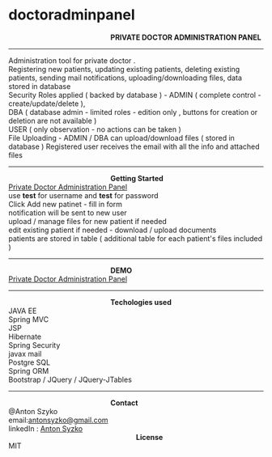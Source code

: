 # doctoradminpanel

<html lang="en">
<head>
    <meta charset="UTF-8">
    
</head>
<body>

<b style="margin-left: 40%">PRIVATE DOCTOR ADMINISTRATION PANEL</b>
<hr />
 Administration tool for private doctor . <br/>
Registering new patients, updating existing patients, deleting existing patients, sending mail notifications, uploading/downloading files, data stored in database <br/>
Security Roles applied ( backed by database ) - ADMIN ( complete control - create/update/delete ),<br/>
DBA ( database admin - limited roles - edition only , buttons for creation or deletion are not available )<br/>
USER ( only observation - no actions can be taken )<br/>
File Uploading - ADMIN / DBA can  upload/download  files ( stored in database )
Registered user  receives the email with all the  info and attached  files
<hr/>
<b style="margin-left: 40%">Getting Started</b><br/>
   <a href="http://antonsyzkodemo.herokuapp.com/login?logout">Private Doctor Administration Panel</a><br/>
use <b>test</b> for username  and <b>test</b> for password<br/>
Click Add new patinet - fill in form <br/>
notification will be sent to new user<br/>
upload / manage files for  new  patient if  needed <br/>
edit existing patient  if needed - download / upload documents<br/>
patients are stored in table ( additional table for each patient's files included )<br/>

<hr/>

<b style="margin-left: 40%">DEMO</b><br/>
<h><a href="http://antonsyzkodemo.herokuapp.com/login?logout">Private Doctor Administration Panel</a></h><br/>


<hr/>

<b style="margin-left: 40%">Techologies used </b><br/>
<span>JAVA EE</span><br/>
<span>Spring MVC</span><br/>
<span>JSP</span><br/>
<span>Hibernate</span><br/>
<span>Spring Security</span><br/>
<span>javax mail</span><br/>
<span>Postgre SQL</span><br/>
<span>Spring ORM</span><br/>
<span>Bootstrap / JQuery / JQuery-JTables</span><br/>


<hr/>

<b style="margin-left: 40%">Contact</b><br/>
@Anton Szyko<br/>
email:<email>antonsyzko@gmail.com</email><br/>
linkedIn : <a href="https://www.linkedin.com/in/anton-syzko-b709ab123">Anton Syzko</a><br/>
<b style="margin-left: 50%">License</b><br/>
<span>MIT</span><br/>
</body>
</html>
